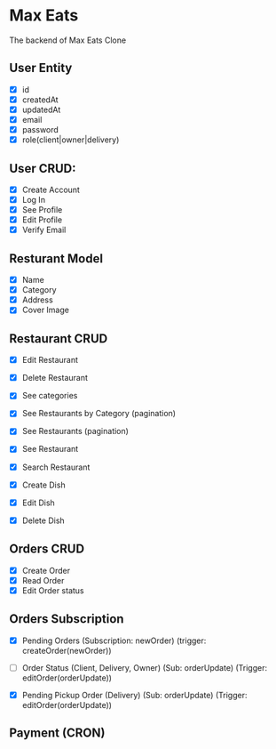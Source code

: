 # Max Eats

The backend of Max Eats Clone

## User Entity
- [X] id
- [X] createdAt
- [X] updatedAt
- [X] email
- [X] password
- [X] role(client|owner|delivery)

## User CRUD:
- [X] Create Account
- [X] Log In
- [X] See Profile
- [X] Edit Profile
- [X] Verify Email

## Resturant Model
- [x] Name
- [x] Category
- [x] Address
- [x] Cover Image

## Restaurant CRUD
- [x] Edit Restaurant
- [x] Delete Restaurant

- [x] See categories
- [x] See Restaurants by Category (pagination)
- [x] See Restaurants (pagination)
- [x] See Restaurant  
- [x] Search Restaurant

- [x] Create Dish
- [x] Edit Dish
- [x] Delete Dish

## Orders CRUD
- [x] Create Order
- [x] Read Order
- [X] Edit Order status
   
## Orders Subscription
- [x] Pending Orders (Subscription: newOrder) (trigger: createOrder(newOrder))
- [ ] Order Status (Client, Delivery, Owner) (Sub: orderUpdate) (Trigger: editOrder(orderUpdate))
- [x] Pending Pickup Order (Delivery) (Sub: orderUpdate) (Trigger: editOrder(orderUpdate))


## Payment (CRON)